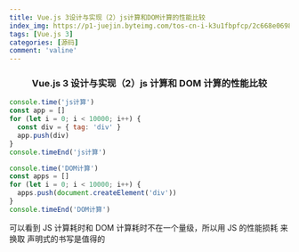 ```yaml
---
title: Vue.js 3设计与实现（2）js计算和DOM计算的性能比较
index_img: https://p1-juejin.byteimg.com/tos-cn-i-k3u1fbpfcp/2c668e06988a4da6bfd6edb52203d165~tplv-k3u1fbpfcp-watermark.image
tags: [Vue.js 3]
categories: [源码]
comment: 'valine'
---
```


### <center> Vue.js 3 设计与实现（2）js 计算和 DOM 计算的性能比较

```js
console.time('js计算')
const app = []
for (let i = 0; i < 10000; i++) {
  const div = { tag: 'div' }
  app.push(div)
}
console.timeEnd('js计算')

console.time('DOM计算')
const apps = []
for (let i = 0; i < 10000; i++) {
  apps.push(document.createElement('div'))
}
console.timeEnd('DOM计算')
```

可以看到 JS 计算耗时和 DOM 计算耗时不在一个量级，所以用 JS 的性能损耗 来换取 声明式的书写是值得的
